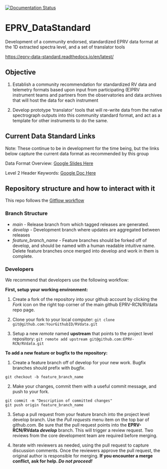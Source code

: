 [![Documentation Status](https://readthedocs.org/projects/eprv-data-standard/badge/?version=latest)](https://eprv-data-standard.readthedocs.io/en/latest/?badge=latest)

# EPRV_DataStandard
Development of a community endorsed, standardized EPRV data format at the 1D extracted spectra level, and a set of translator tools

https://eprv-data-standard.readthedocs.io/en/latest/

## Objective

1) Establish a community recommendation for standardized RV data and telemetry formats based upon input from participating (E)PRV instrument teams and partners from the observatories and data archives that will host the data for each instrument

2) Develop prototype ‘translator’ tools that will re-write data from the native spectrograph outputs into this community standard format, and act as a template for other instruments to do the same.

## Current Data Standard Links

Note: These continue to be in development for the time being, but the links below capture the current data format as recommended by this group

Data Format Overview: [Google Slides Here](https://docs.google.com/presentation/d/1XLTaW4iWFUQiw2KesEsYpkgGDLyoTWRG5QBszSWgxRM/edit?usp=sharing)

Level 2 Header Keywords: [Google Doc Here](https://docs.google.com/spreadsheets/d/1jv40V6z0DQEPOsw4wZUHFUflI8z777dHpCWQLGGWUO4/edit?usp=sharing)


## Repository structure and how to interact with it

This repo follows the [Gitflow workflow](https://www.atlassian.com/git/tutorials/comparing-workflows/gitflow-workflow)

### Branch Structure

- *main* - Release branch from which tagged releases are generated.
- *develop* - Development branch where updates are aggregated between releases
- *feature_branch_name* - Feature branches should be forked off of develop, and should be named with a human readable intuitive name.  Delete feature branches once merged into develop and work in them is complete.



### Developers
We recommend that developers use the following workflow:

**First, setup your working environment:**

1) Create a fork of the repository into your github account by clicking the *Fork* icon on the right top corner of the main github EPRV-RCN/RVdata repo page.

2) Clone your fork to your local computer:
```git clone git@github.com:YourGithubID/RVdata.git```

3) Setup a new *remote* named **upstream** that points to the project level repository:
```git remote add upstream git@github.com:EPRV-RCN/RVdata.git```

**To add a new feature or bugfix to the repository:**

1) Create a feature branch off of develop for your new work. Bugfix branches should prefix with *bugfix*.
```git checkout develop
git checkout -b feature_branch_name
```

2) Make your changes, commit them with a useful commit message, and push to your fork.
```git add new_or_updated_filenames.py
git commit -m "Description of committed changes"
git push origin feature_branch_name
```

3) Setup a pull request from your feature branch into the project level develop branch. Use the *Pull requests* menu item on the top bar of github.com. Be sure that the pull request points into the **EPRV-RCN/RVdata _develop_** branch. This will trigger a review request. Two reviews from the core development team are required before merging.

4) Iterate with reviewers as needed, using the pull request to capture discussion comments. Once the reviewers approve the pull request, the original author is responsible for merging. **If you encounter a merge conflict, ask for help. _Do not proceed!_**


